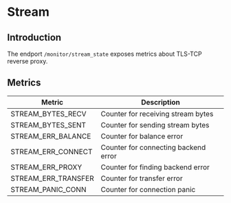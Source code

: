 # Stream

## Introduction

The endport `/monitor/stream_state` exposes metrics about TLS-TCP reverse proxy.

## Metrics

| Metric              | Description                          |
| ------------------- | ------------------------------------ |
| STREAM_BYTES_RECV   | Counter for receiving stream bytes   |
| STREAM_BYTES_SENT   | Counter for sending stream bytes     |
| STREAM_ERR_BALANCE  | Counter for balance error            |
| STREAM_ERR_CONNECT  | Counter for connecting backend error |
| STREAM_ERR_PROXY    | Counter for finding backend error    |
| STREAM_ERR_TRANSFER | Counter for transfer error           |
| STREAM_PANIC_CONN   | Counter for connection panic         |
